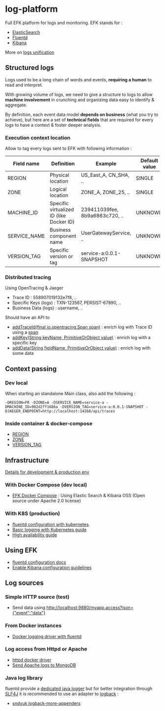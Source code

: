 # log-platform

Full EFK platform for logs and monitoring. EFK stands for :

* [ElasticSearch](https://www.elastic.co/products/elasticsearch)
* [Fluentd](https://www.fluentd.org/architecture)
* [Kibana](https://www.elastic.co/products/kibana)

More on [logs unification](https://www.fluentd.org/blog/unified-logging-layer)

## Structured logs

Logs used to be a long chain of words and events, **requiring a human** to read and interpret. 

With growing volume of logs, we need to give a structure to logs to allow **machine involvement** in crunching and organizing data easy to identify & aggregate.

By definition, each event data model **depends on business** (what you try to achieve), but here are a set of **technical fields** that are required for every logs to have a context & foster deeper analysis.

 
### Execution context location

Allow to tag every logs sent to EFK with following information :

| Field name   | Definition                               | Example                        | Default value |
|--------------|------------------------------------------|--------------------------------|---------------|
| REGION       | Physical location                        | US\_East\_A, CN\_SHA, ..       | SINGLE        |
| ZONE         | Logical location                         | ZONE\_A, ZONE\_25, ..          | SINGLE        |
| MACHINE_ID   | Specific virtualized ID (like Docker ID) | 239411039fee, 8b9a6863c720, .. | UNKNOWN       |
| SERVICE_NAME | Business component name                  | UserGatewayService, ..         | UNKNOWN       |
| VERSION_TAG  | Specific version or tag                  | service-a:0.0.1-SNAPSHOT       | UNKNOWN       |

### Distributed tracing

Using OpenTracing & Jaeger

* Trace ID : 558907019132e7f8, ..
* Specific Keys (logs) : TXN-123567, PERSIST-67890, ..
* Business Data (logs) : username, ..

Should have an API to

* [addTraceId(final io.opentracing.Span span)](https://github.com/frtu/log-platform/blob/master/logger/src/main/java/com/github/frtu/logs/tracing/LogEnricher.java#L16) : enrich log with Trace ID using a [span](https://opentracing.io/docs/overview/spans/)
* [addKey(String keyName, PrimitiveOrObject value)](https://github.com/frtu/log-platform/blob/master/logger/src/main/java/com/github/frtu/logs/tracing/LogEnricher.java#L28-L44) : enrich log with a specific key
* [addData(String fieldName, PrimitiveOrObject value)](https://github.com/frtu/log-platform/blob/master/logger/src/main/java/com/github/frtu/logs/tracing/LogEnricher.java#L56-L72) : enrich log with some data


## Context passing

### Dev local

When starting an standalone Main class, also add the following :

```
-DREGION=FR -DZONE=A -DSERVICE_NAME=service-a -DMACHINE_ID=982d2ff1686a -DVERSION_TAG=service-a:0.0.1-SNAPSHOT -DJAEGER_ENDPOINT=http://localhost:14268/api/traces
```

### Inside container & docker-compose

* [REGION](https://github.com/frtu/log-platform/blob/master/sample-microservices/.env#L7)
* [ZONE](https://github.com/frtu/log-platform/blob/master/sample-microservices/.env#L8)
* [VERSION_TAG](https://github.com/frtu/log-platform/blob/master/sample-microservices/.env#L9-L10)


## Infrastructure

[Details for development & production env](https://docs.fluentd.org/container-deployment/docker-logging-driver#development-environments)

### With Docker Compose (dev local)

* [EFK Docker Compose](https://docs.fluentd.org/container-deployment/docker-compose) : Using Elastic Search & Kibana OSS (Open source under Apache 2.0 license)

### With K8S (production)

* [fluentd configuration with kubernetes](https://docs.fluentd.org/container-deployment/kubernetes)
* [Basic logging with Kubernetes guide](https://kubernetes.io/docs/concepts/cluster-administration/logging/)
* [High availability guide](https://docs.fluentd.org/deployment/high-availability)

## Using EFK

* [fluentd configuration docs](https://docs.fluentd.org/v1.0/articles/config-file)
* [Enable Kibana configuration guidelines](https://docs.fluentd.org/container-deployment/docker-compose#step-4-confirm-logs-from-kibana)

## Log sources

### Simple HTTP source (test)

* Send data using [http://localhost:9880/myapp.access?json={"event":"data"}](http://localhost:9880/myapp.access?json={"event":"data"})

### From Docker instances

* [Docker logging driver with fluentd](https://docs.docker.com/config/containers/logging/fluentd/)

### Log access from Httpd or Apache

* [httpd docker driver](https://github.com/frtu/log-platform/blob/master/infra/docker/docker-compose.yml#L63-L67)
* [Send Apache logs to MongoDB](https://docs.fluentd.org/how-to-guides/apache-to-mongodb)

### Java log library

fluentd provide a [dedicated java logger](https://docs.fluentd.org/language-bindings/java) but for better integration through [SLF4J](http://www.slf4j.org/) it is recommended to use an adapter to [logback](http://logback.qos.ch/) :

* [sndyuk logback-more-appenders](http://sndyuk.github.io/logback-more-appenders/)



